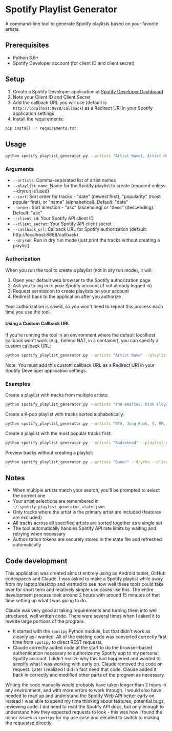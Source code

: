 # Spotify Playlist Generator

A command-line tool to generate Spotify playlists based on your favorite artists.

## Prerequisites

- Python 3.6+
- Spotify Developer account (for client ID and client secret)

## Setup

1. Create a Spotify Developer application at [Spotify Developer Dashboard](https://developer.spotify.com/dashboard/)
2. Note your Client ID and Client Secret
3. Add the callback URL you will use (default is `http://localhost:8888/callback`) as a Redirect URI in your Spotify application settings
4. Install the requirements:

```bash
pip install -r requirements.txt
```

## Usage

```bash
python spotify_playlist_generator.py --artists "Artist Name1, Artist Name2" --playlist_name "My Awesome Playlist" --client_id YOUR_CLIENT_ID --client_secret YOUR_CLIENT_SECRET
```

### Arguments

- `--artists`: Comma-separated list of artist names
- `--playlist_name`: Name for the Spotify playlist to create (required unless --dryrun is used)
- `--sort`: Sort order for tracks - "date" (newest first), "popularity" (most popular first), or "name" (alphabetical). Default: "date"
- `--order`: Sort direction - "asc" (ascending) or "desc" (descending). Default: "asc"
- `--client_id`: Your Spotify API client ID
- `--client_secret`: Your Spotify API client secret
- `--callback_url`: Callback URL for Spotify authorization (default: http://localhost:8888/callback)
- `--dryrun`: Run in dry run mode (just print the tracks without creating a playlist)

### Authorization

When you run the tool to create a playlist (not in dry run mode), it will:

1. Open your default web browser to the Spotify authorization page
2. Ask you to log in to your Spotify account (if not already logged in)
3. Request permission to create playlists on your account
4. Redirect back to the application after you authorize

Your authorization is saved, so you won't need to repeat this process each time you use the tool.

#### Using a Custom Callback URL

If you're running the tool in an environment where the default localhost callback won't work (e.g., behind NAT, in a container), you can specify a custom callback URL:

```bash
python spotify_playlist_generator.py --artists "Artist Name" --playlist_name "My Playlist" --callback_url "https://your-domain.com/callback" --client_id YOUR_CLIENT_ID --client_secret YOUR_CLIENT_SECRET
```

Note: You must add this custom callback URL as a Redirect URI in your Spotify Developer application settings.

### Examples

Create a playlist with tracks from multiple artists:
```bash
python spotify_playlist_generator.py --artists "The Beatles, Pink Floyd" --playlist_name "Classic Rock Mix" --client_id YOUR_CLIENT_ID --client_secret YOUR CLIENT_SECRET
```

Create a K-pop playlist with tracks sorted alphabetically:
```bash
python spotify_playlist_generator.py --artists "BTS, Jung Kook, V, RM, SUGA, Jimin, Jin, J-Hope" --playlist_name "K-pop Favorites" --sort name --order asc --client_id YOUR_CLIENT_ID --client_secret YOUR CLIENT_SECRET
```

Create a playlist with the most popular tracks first:
```bash
python spotify_playlist_generator.py --artists "Radiohead" --playlist_name "Radiohead Hits" --sort popularity --order desc --client_id YOUR CLIENT_ID --client_secret YOUR CLIENT_SECRET
```

Preview tracks without creating a playlist:
```bash
python spotify_playlist_generator.py --artists "Queen" --dryrun --client_id YOUR CLIENT_ID --client_secret YOUR CLIENT_SECRET
```

## Notes

- When multiple artists match your search, you'll be prompted to select the correct one
- Your artist selections are remembered in `~/.spotify_playlist_generator_state.json`
- Only tracks where the artist is the primary artist are included (features are excluded)
- All tracks across all specified artists are sorted together as a single set
- The tool automatically handles Spotify API rate limits by waiting and retrying when necessary
- Authorization tokens are securely stored in the state file and refreshed automatically

## Code development

This application was created almost entirely using an Android tablet, GitHub codespaces and Claude.
I was asked to make a Spotify playlist while away from my laptop/desktop and wanted to see how well these tools could take over for short term and relatively simple use cases like this.
The entire development process took around 2 hours with around 15 minutes of that time setting up what I was going to do.

Claude was very good at taking requirements and turning them into well structured, well written code.
There were several times when I asked it to rewrite large portions of the program:

- It started with the `spotipy` Python module, but that didn't work as cleanly as I wanted. All of the existing code was converted correctly first time from `spotipy` to direct REST requests.
- Claude correctly added code at the start to do the browser-based authentication necessary to authorize my Spotify app to my personal Spotify account. I didn't realize why this had happened and wanted to simplfy what I was working with early on. Claude removed the code on request. Later I realized I did in fact need that code. Claude added it back in correctly and modified other parts of the program as necessary.

Writing the code manually would probably have taken longer than 2 hours in any environment, and with more errors to work through. I would also have needed to read up and understand the Spotify Web API better early on. Instead I was able to spend my time thinking about features, potential bugs, reviewing code. I did need to read the Spotify API docs, but only enough to understand how they expected requests to look - this was how I found the minor issues in `spotipy` for my use case and decided to switch to making the requestsd directly.
